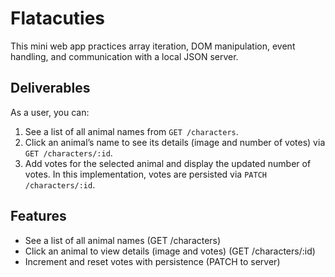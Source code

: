 # Flatacuties

This mini web app practices array iteration, DOM manipulation, event handling, and communication with a local JSON server.

## Deliverables

As a user, you can:

1. See a list of all animal names from `GET /characters`.
2. Click an animal’s name to see its details (image and number of votes) via `GET /characters/:id`.
3. Add votes for the selected animal and display the updated number of votes. In this implementation, votes are persisted via `PATCH /characters/:id`.

## Features

- See a list of all animal names (GET /characters)
- Click an animal to view details (image and votes) (GET /characters/:id)
- Increment and reset votes with persistence (PATCH to server)
